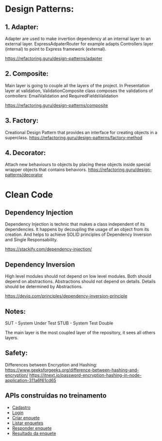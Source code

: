 # Design Patterns:

## 1. Adapter:
Adapter are used to make invertion dependency at an internal layer to an external layer. ExpressAdpaterRouter for example adapts Controllers layer (internal) to point to Express framework (external).

https://refactoring.guru/design-patterns/adapter

## 2. Composite: 
Main layer is going to couple all the layers of the project.
In Presentation layer at validation, ValidationComposite class composes the validations of controllers: EmailValidation and RequiredFieldsValidation

https://refactoring.guru/design-patterns/composite

## 3. Factory:
Creational Design Pattern that provides an interface for creating objects in a superclass.
https://refactoring.guru/design-patterns/factory-method

## 4. Decorator:
Attach new behaviours to objects by placing these objects inside special wrapper objects that contains behaviors.
https://refactoring.guru/design-patterns/decorator


# Clean Code
## Dependency Injection
Dependency Injection is technic that makes a class independent of its dependencies. It happens by decoupling the usage of an object from its creation. And helps to achieve SOLID principles of Dependency Inversion and Single Responsability.

https://stackify.com/dependency-injection/

## Dependency Inversion
High level modules should not depend on low level modules. Both should depend on abstractions. Abstractions should not depend on details. Details should be determined by Abstractions.

https://deviq.com/principles/dependency-inversion-principle
## Notes:

SUT - System Under Test
STUB - System Test Double 

The main layer is the most coupled layer of the repository, it sees all others layers.

## Safety:

Differences between Encryption and Hashing:
    https://www.geeksforgeeks.org/difference-between-hashing-and-encryption/
    https://itnext.io/password-encryption-hashing-in-node-application-311a6f61cd65
    


## APIs construídas no treinamento

- [Cadastro](./requirements/signup.md)
- [Login](./requirements/login.md)
- [Criar enquete](./requirements/add-survey.md)
- [Listar enquetes](./requirements/load-surveys.md)
- [Responder enquete](./requirements/add-survey-result.md)
- [Resultado da enquete](./requirements/load-survey-result.md)
